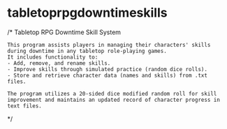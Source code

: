 # tabletoprpgdowntimeskills

/*
    Tabletop RPG Downtime Skill System

    This program assists players in managing their characters' skills during downtime in any tabletop role-playing games.
    It includes functionality to:
    - Add, remove, and rename skills.
    - Improve skills through simulated practice (random dice rolls).
    - Store and retrieve character data (names and skills) from .txt files.

    The program utilizes a 20-sided dice modified random roll for skill improvement and maintains an updated record of character progress in text files.

*/
